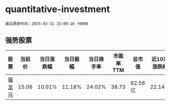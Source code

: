 # quantitative-investment

`最后更新时间：2025-03-31 15:09:16 +0800`

## 强势股票

|股票|当前价|当日涨跌幅|当日振幅|当日换手率|市盈率TTM|总市值|近10日涨跌幅|
|----|----|----|----|----|----|----|----|
|[福龙马](https://xueqiu.com/S/SH603686)|15.06|10.01%|11.18%|24.02%|38.73|62.56亿|22.14%|
